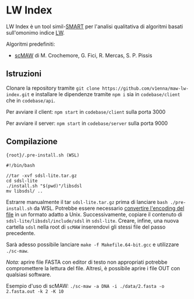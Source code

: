 # LW Index

LW Index è un tool simil-[SMART](https://github.com/smart-tool/smart) per l'analisi qualitativa di algoritmi basati sull'omonimo indice [LW](https://www.sciencedirect.com/science/article/pii/S0304397512003866).

Algoritmi predefiniti:
- [scMAW](https://github.com/solonas13/maw) di M. Crochemore, G. Fici, R. Mercas, S. P. Pissis

## Istruzioni

Clonare la repository tramite `git clone https://github.com/v1enna/maw-lw-index.git` e installare le dipendenze tramite `npm i` sia in `codebase/client` che in `codebase/api`.

Per avviare il client:
`npm start` in `codebase/client` sulla porta 3000

Per avviare il server:
`npm start` in `codebase/server` sulla porta 9000

## Compilazione

`{root}/.pre-install.sh (WSL)`
```
#!/bin/bash

//tar -xvf sdsl-lite.tar.gz
cd sdsl-lite
./install.sh "$(pwd)"/libsdsl
mv libsdsl/ ..
```

Estrarre manualmente il tar `sdsl-lite.tar.gz` prima di lanciare `bash ./pre-install.sh` da WSL.
Potrebbe essere necessario [convertire l'encoding del file](https://stackoverflow.com/questions/11616835/r-command-not-found-bashrc-bash-profile) in un formato adatto a Unix. Successivamente, copiare il contenuto di `sdsl-lite/libsdsl/include/sdsl` in `sdsl-lite`. Creare, infine, una nuova cartella `sdsl` nella root di `scMAW` inserendovi gli stessi file del passo precedente.

Sarà adesso possibile lanciare `make -f Makefile.64-bit.gcc` e utilizzare `./sc-maw`.

*Nota:* aprire file FASTA con editor di testo non appropriati potrebbe compromettere la lettura del file. Altresì, è possibile aprire i file OUT con qualsiasi software.

Esempio d'uso di scMAW:
`./sc-maw -a DNA -i ./data/2.fasta -o 2.fasta.out -k 2 -K 10`
